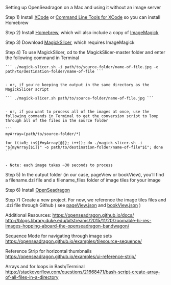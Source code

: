 Setting up OpenSeadragon on a Mac and using it without an image server

Step 1) 
Install [XCode](https://developer.apple.com/xcode/) or [Command Line Tools for XCode](https://developer.apple.com/library/content/technotes/tn2339/_index.html#//apple_ref/doc/uid/DTS40014588-CH1-WHAT_IS_THE_COMMAND_LINE_TOOLS_PACKAGE_) so you can install Homebrew

Step 2)
Install [Homebrew](https://brew.sh/), which will also include a copy of [ImageMagick](https://www.imagemagick.org/script/index.php)

Step 3) 
Download [MagickSlicer](https://github.com/VoidVolker/MagickSlicer), which requires ImageMagick

Step 4)
To use MagickSlicer, cd to the MagickSlicer-master folder and enter the following command in Terminal

	``` ./magick-slicer.sh -i path/to/source-folder/name-of-file.jpg -o path/to/destination-folder/name-of-file ```
	

	- or, if you're keeping the output in the same directory as the MagickSlicer script
	
	``` ./magick-slicer.sh path/to/source-folder/name-of-file.jpg ```


	- or, if you want to process all of the images at once, use the following commands in Terminal to get the conversion script to loop through all of the files in the source folder

	```
	myArray=(path/to/source-folder/*)

	for ((i=0; i<${#myArray[@]}; i++)); do ./magick-slicer.sh -i "${myArray[$i]}" -o path/to/destination-folder/name-of-file"$i"; done
	```


	- Note: each image takes ~30 seconds to process

Step 5)
	In the output folder (in our case, pageView or bookView), you’ll find a filename.dzi file and a filename_files folder of image tiles for your image

Step 6)
	Install [OpenSeadragon](https://openseadragon.github.io/#download)

Step 7)
	Create a new project. For now, we reference the image tiles files and .dzi file through Github ( see [pageView.json](https://github.com/Brown-University-Library/atalanta-code/blob/master/data/json/pageView.json) and [bookView.json](https://github.com/Brown-University-Library/atalanta-code/blob/master/data/json/bookView.json) )


Additional Resources:
https://openseadragon.github.io/docs/
http://blogs.library.duke.edu/bitstreams/2015/11/20/zoomable-hi-res-images-hopping-aboard-the-openseadragon-bandwagon/

Sequence Mode for navigating through image sets
https://openseadragon.github.io/examples/tilesource-sequence/

Reference Strip for horizontal thumbnails
https://openseadragon.github.io/examples/ui-reference-strip/

Arrays and for loops in Bash/Terminal
https://stackoverflow.com/questions/21668471/bash-script-create-array-of-all-files-in-a-directory